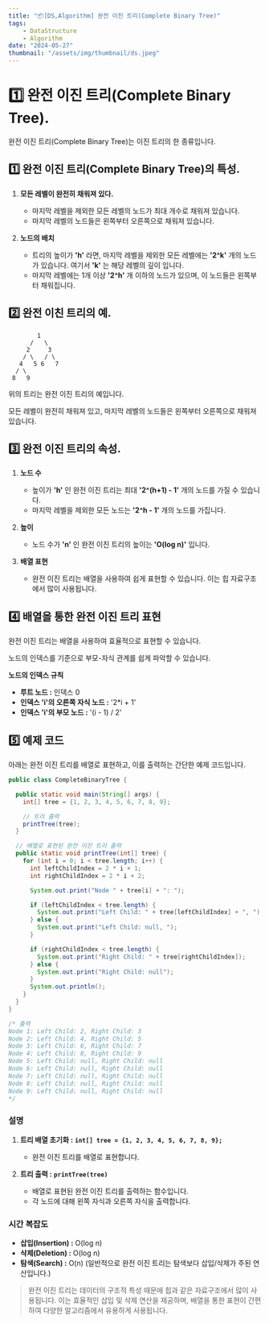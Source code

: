 ```yaml
---
title: "📦[DS,Algorithm] 완전 이진 트리(Complete Binary Tree)"
tags:
    - DataStructure
    - Algorithm
date: "2024-05-27"
thumbnail: "/assets/img/thumbnail/ds.jpeg"
---
```


# 1️⃣ 완전 이진 트리(Complete Binary Tree).

완전 이진 트리(Complete Binary Tree)는 이진 트리의 한 종류입니다.

## 1️⃣ 완전 이진 트리(Complete Binary Tree)의 특성.

1. **모든 레벨이 완전히 채워져 있다.**
    - 마지막 레벨을 제외한 모든 레벨의 노드가 최대 개수로 채워져 있습니다.
    - 마지막 레벨의 노드들은 왼쪽부터 오른쪽으로 채워져 있습니다.

2. **노드의 배치**
    - 트리의 높이가 **'h'** 라면, 마지막 레벨을 제외한 모든 레벨에는 **'2^k'** 개의 노드가 있습니다. 여기서 **'k'** 는 해당 레벨의 깊이 입니다.
    - 마지막 레벨에는 1개 이상 **'2^h'** 개 이하의 노드가 있으며, 이 노드들은 왼쪽부터 채워집니다.

## 2️⃣ 완전 이친 트리의 예.
```
        1
      /   \
     2     3
    / \   / \
   4   5 6   7
  / \
 8   9
```

위의 트리는 완전 이진 트리의 예입니다.

모든 레벨이 완전히 채워져 있고, 마지막 레벨의 노드들은 왼쪽부터 오른쪽으로 채워져있습니다.

## 3️⃣ 완전 이진 트리의 속성.

1. **노드 수**
    - 높이가 **'h'** 인 완전 이진 트리는 최대 **'2^(h+1) - 1'** 개의 노드를 가질 수 있습니다.
    - 마지막 레벨을 제외한 모든 노드는 **'2^h - 1'** 개의 노드를 가집니다.

2. **높이**
    - 노드 수가 **'n'** 인 완전 이진 트리의 높이는 **'O(log n)'** 입니다.

3. **배열 표현**
    - 완전 이진 트리는 배열을 사용하여 쉽게 표현할 수 있습니다. 이는 힙 자료구조에서 많이 사용됩니다.

## 4️⃣ 배열을 통한 완전 이진 트리 표현

완전 이진 트리는 배열을 사용하여 효율적으로 표현할 수 있습니다.

노드의 인덱스를 기준으로 부모-자식 관계를 쉽게 파악할 수 있습니다.

**노드의 인덱스 규칙**
- **루트 노드 :** 인덱스 0
- **인덱스 'i'의 오른쪽 자식 노드 :** '2*i + 1'
- **인덱스 'i'의 부모 노드 :** '(i - 1) / 2'

## 5️⃣ 예제 코드
아래는 완전 이진 트리를 배열로 표현하고, 이를 출력하는 간단한 예제 코드입니다.
```java
public class CompleteBinaryTree {

  public static void main(String[] args) {
    int[] tree = {1, 2, 3, 4, 5, 6, 7, 8, 9};

    // 트리 출력
    printTree(tree);
  }

  // 배열로 표현된 완전 이진 트리 출력
  public static void printTree(int[] tree) {
    for (int i = 0; i < tree.length; i++) {
      int leftChildIndex = 2 * i + 1;
      int rightChildIndex = 2 * i + 2;

      System.out.print("Node " + tree[i] + ": ");

      if (leftChildIndex < tree.length) {
        System.out.print("Left Child: " + tree[leftChildIndex] + ", ");
      } else {
        System.out.print("Left Child: null, ");
      }

      if (rightChildIndex < tree.length) {
        System.out.print("Right Child: " + tree[rightChildIndex]);
      } else {
        System.out.print("Right Child: null");
      }
      System.out.println();
    }
  }
}

/* 출력
Node 1: Left Child: 2, Right Child: 3
Node 2: Left Child: 4, Right Child: 5
Node 3: Left Child: 6, Right Child: 7
Node 4: Left Child: 8, Right Child: 9
Node 5: Left Child: null, Right Child: null
Node 6: Left Child: null, Right Child: null
Node 7: Left Child: null, Right Child: null
Node 8: Left Child: null, Right Child: null
Node 9: Left Child: null, Right Child: null
*/
```

### 설명

1. **트리 배열 초기화 :** **`int[] tree = {1, 2, 3, 4, 5, 6, 7, 8, 9};`**
    - 완전 이진 트리를 배열로 표현합니다.

2. **트리 출력 :** **`printTree(tree)`**
    - 배열로 표현된 완전 이진 트리를 출력하는 함수입니다.
    - 각 노드에 대해 왼쪽 자식과 오른쪽 자식을 출력합니다.

### 시간 복잡도

- **삽입(Insertion) :** O(log n)
- **삭제(Deletion) :** O(log n)
- **탐색(Search) :** O(n) (일반적으로 완전 이진 트리는 탐색보다 삽입/삭제가 주된 연산입니다.)

> 완전 이진 트리는 데이터의 구조적 특성 때문에 힙과 같은 자료구조에서 많이 사용됩니다.
> 이는 효율적인 삽입 및 삭제 연산을 제공하며, 배열을 통한 표현이 간편하여 다양한 알고리즘에서 유용하게 사용됩니다.
